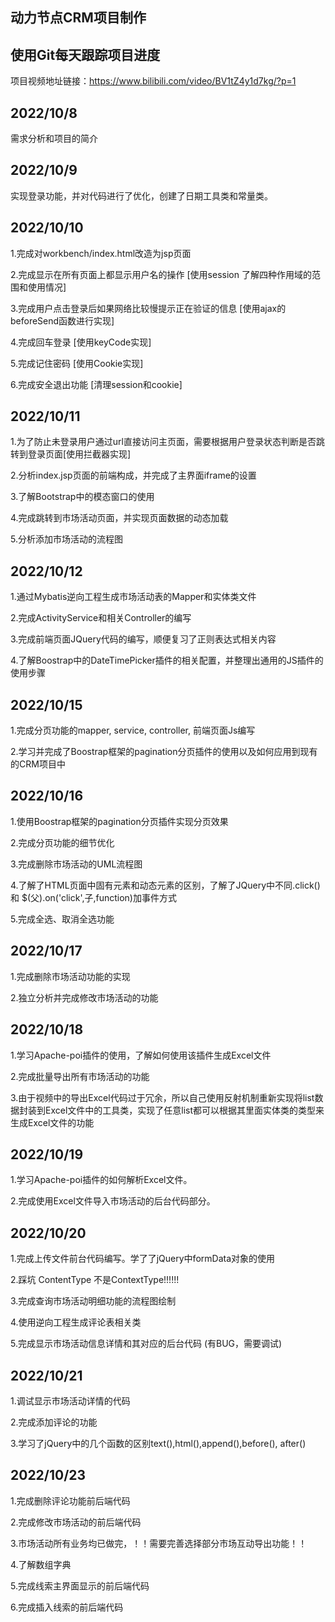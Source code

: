 ## 动力节点CRM项目制作
## 使用Git每天跟踪项目进度
项目视频地址链接：https://www.bilibili.com/video/BV1tZ4y1d7kg/?p=1

## 2022/10/8

需求分析和项目的简介

## 2022/10/9 

实现登录功能，并对代码进行了优化，创建了日期工具类和常量类。

## 2022/10/10 

1.完成对workbench/index.html改造为jsp页面

2.完成显示在所有页面上都显示用户名的操作 [使用session 了解四种作用域的范围和使用情况]

3.完成用户点击登录后如果网络比较慢提示正在验证的信息 [使用ajax的beforeSend函数进行实现]

4.完成回车登录 [使用keyCode实现]

5.完成记住密码 [使用Cookie实现]

6.完成安全退出功能 [清理session和cookie]

## 2022/10/11

1.为了防止未登录用户通过url直接访问主页面，需要根据用户登录状态判断是否跳转到登录页面[使用拦截器实现]

2.分析index.jsp页面的前端构成，并完成了主界面iframe的设置

3.了解Bootstrap中的模态窗口的使用

4.完成跳转到市场活动页面，并实现页面数据的动态加载

5.分析添加市场活动的流程图

## 2022/10/12

1.通过Mybatis逆向工程生成市场活动表的Mapper和实体类文件

2.完成ActivityService和相关Controller的编写

3.完成前端页面JQuery代码的编写，顺便复习了正则表达式相关内容

4.了解Boostrap中的DateTimePicker插件的相关配置，并整理出通用的JS插件的使用步骤

## 2022/10/15

1.完成分页功能的mapper, service, controller, 前端页面Js编写

2.学习并完成了Boostrap框架的pagination分页插件的使用以及如何应用到现有的CRM项目中

## 2022/10/16

1.使用Boostrap框架的pagination分页插件实现分页效果

2.完成分页功能的细节优化

3.完成删除市场活动的UML流程图

4.了解了HTML页面中固有元素和动态元素的区别，了解了JQuery中不同.click() 和 $(父).on('click',子,function)加事件方式

5.完成全选、取消全选功能

## 2022/10/17

1.完成删除市场活动功能的实现 

2.独立分析并完成修改市场活动的功能

## 2022/10/18

1.学习Apache-poi插件的使用，了解如何使用该插件生成Excel文件

2.完成批量导出所有市场活动的功能

3.由于视频中的导出Excel代码过于冗余，所以自己使用反射机制重新实现将list数据封装到Excel文件中的工具类，实现了任意list都可以根据其里面实体类的类型来生成Excel文件的功能


## 2022/10/19

1.学习Apache-poi插件的如何解析Excel文件。

2.完成使用Excel文件导入市场活动的后台代码部分。

## 2022/10/20

1.完成上传文件前台代码编写。学了了jQuery中formData对象的使用

2.踩坑 ContentType 不是ContextType!!!!!!

3.完成查询市场活动明细功能的流程图绘制

4.使用逆向工程生成评论表相关类

5.完成显示市场活动信息详情和其对应的后台代码 (有BUG，需要调试)

## 2022/10/21 

1.调试显示市场活动详情的代码

2.完成添加评论的功能

3.学习了jQuery中的几个函数的区别text(),html(),append(),before(), after()

## 2022/10/23

1.完成删除评论功能前后端代码

2.完成修改市场活动的前后端代码

3.市场活动所有业务均已做完，！！需要完善选择部分市场互动导出功能！！

4.了解数组字典

5.完成线索主界面显示的前后端代码

6.完成插入线索的前后端代码
